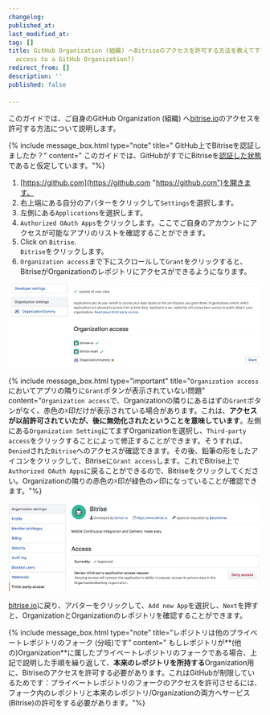 ```yaml
---
changelog:
published_at:
last_modified_at:
tag: []
title: GitHub Organization (組織) へBitriseのアクセスを許可する方法を教えて下さい。 (How to grant Bitrise
  access to a GitHub Organization?)
redirect_from: []
description: ''
published: false

---
```

このガイドでは、ご自身のGitHub Organization (組織) へ[bitrise.io](https://www.bitrise.io/)のアクセスを許可する方法について説明します。

{% include message_box.html type="note" title=" GitHub上でBitriseを認証しましたか？" content=" このガイドでは、GitHubがすでにBitriseを[認証した状態](https://help.github.com/articles/authorizing-oauth-apps/)であると仮定しています。"%}

1. [https://github.com](https://github.com "https://github.com")を開きます。
2. 右上端にある自分のアバターをクリックして`Settings`を選択します。
3. 左側にある`Applications`を選択します。
4. `Authorized OAuth Apps`をクリックします。ここでご自身のアカウントにアクセスが可能なアプリのリストを確認することができます。
5. Click on `Bitrise`.  
   `Bitrise`をクリックします。
6. `Organization access`まで下にスクロールして`Grant`をクリックすると、BitriseがOrganizationのレポジトリにアクセスができるようになります。

![Screenshot](/img/faq/grant-org-access.jpg)

{% include message_box.html type="important" title="`Organization access`においてアプリの隣りに`Grant`ボタンが表示されていない問題" content="`Organization access`で、Organizationの隣りにあるはずの`Grant`ボタンがなく、赤色の☓印だけが表示されている場合があります。これは、**アクセスが以前許可されていたが、後に無効化されたということを意味しています**。左側にある`Organization Setting`にてまずOrganizationを選択し、`Third-party access`をクリックすることによって修正することができます。そうすれば、`Denied`された`Bitrise`へのアクセスが確認できます。その後、鉛筆の形をしたアイコンをクリックして、Bitriseに`Grant access`します。これでBitrise上で`Authorized OAuth Apps`に戻ることができるので、Bitriseをクリックしてください。Organizationの隣りの赤色の☓印が緑色の✓印になっていることが確認できます。"%}

![Screenshot](/img/faq/third-party-access.jpg)

[bitrise.io](https://www.bitrise.io)に戻り、アバターをクリックして、`Add new App`を選択し、`Next`を押すと、OrganizationとOrganizationのレポジトリを確認することができます。

{% include message_box.html type="note" title="レポジトリは他のプライベートレポジトリのフォーク (分岐)です" content=" もしレポジトリが**(他の)Organization**に属したプライベートレポジトリのフォークである場合、上記で説明した手順を繰り返して、**本来のレポジトリを所持する**Organization用に、Bitriseのアクセスを許可する必要があります。これはGitHubが制限しているためです：プライベートレポジトリのフォークのアクセスを許可させるには、フォーク内のレポジトリと本来のレポジトリ/Organizationの両方へサービス (Bitrise)の許可をする必要があります。"%}